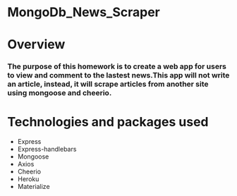 # MongoDb_News_Scraper

# Overview

### The purpose of this homework is to create a  web app for users to view and comment to the lastest news.This app will not write an article, instead, it will scrape articles from another site using mongoose and cheerio.

# Technologies and packages used 

* Express
* Express-handlebars
* Mongoose
* Axios
* Cheerio
* Heroku
* Materialize

